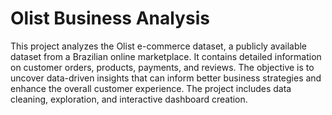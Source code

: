 # Olist Business Analysis 
This project analyzes the Olist e-commerce dataset, a publicly available dataset from a Brazilian online marketplace. It contains detailed information on customer orders, products, payments, and reviews. The objective is to uncover data-driven insights that can inform better business strategies and enhance the overall customer experience. The project includes data cleaning, exploration, and interactive dashboard creation.

